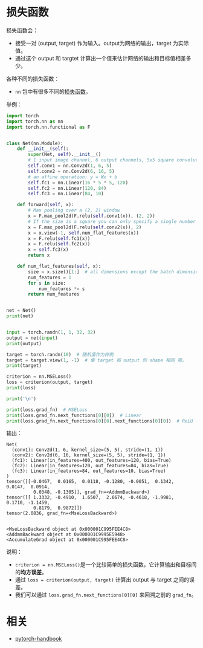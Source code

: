 

# 损失函数

损失函数会：

- 接受一对 (output, target) 作为输入。output为网络的输出，target 为实际值。
- 通过这个 output 和 targtet 计算出一个值来估计网络的输出和目标值相差多少。

各种不同的损失函数：

- `nn` 包中有很多不同的[损失函数](https://pytorch.org/docs/nn.html#loss-functions)。


举例：


```py
import torch
import torch.nn as nn
import torch.nn.functional as F


class Net(nn.Module):
    def __init__(self):
        super(Net, self).__init__()
        # 1 input image channel, 6 output channels, 5x5 square convolution kernel
        self.conv1 = nn.Conv2d(1, 6, 5)
        self.conv2 = nn.Conv2d(6, 16, 5)
        # an affine operation: y = Wx + b
        self.fc1 = nn.Linear(16 * 5 * 5, 120)
        self.fc2 = nn.Linear(120, 84)
        self.fc3 = nn.Linear(84, 10)

    def forward(self, x):
        # Max pooling over a (2, 2) window
        x = F.max_pool2d(F.relu(self.conv1(x)), (2, 2))
        # If the size is a square you can only specify a single number
        x = F.max_pool2d(F.relu(self.conv2(x)), 2)
        x = x.view(-1, self.num_flat_features(x))
        x = F.relu(self.fc1(x))
        x = F.relu(self.fc2(x))
        x = self.fc3(x)
        return x

    def num_flat_features(self, x):
        size = x.size()[1:]  # all dimensions except the batch dimension
        num_features = 1
        for s in size:
            num_features *= s
        return num_features


net = Net()
print(net)


input = torch.randn(1, 1, 32, 32)
output = net(input)
print(output)

target = torch.randn(10)  # 随机值作为样例
target = target.view(1, -1)  # 使 target 和 output 的 shape 相同 嗯。
print(target)

criterion = nn.MSELoss()
loss = criterion(output, target)
print(loss)

print('\n')

print(loss.grad_fn)  # MSELoss
print(loss.grad_fn.next_functions[0][0])  # Linear
print(loss.grad_fn.next_functions[0][0].next_functions[0][0])  # ReLU
```

输出：

```
Net(
  (conv1): Conv2d(1, 6, kernel_size=(5, 5), stride=(1, 1))
  (conv2): Conv2d(6, 16, kernel_size=(5, 5), stride=(1, 1))
  (fc1): Linear(in_features=400, out_features=120, bias=True)
  (fc2): Linear(in_features=120, out_features=84, bias=True)
  (fc3): Linear(in_features=84, out_features=10, bias=True)
)
tensor([[-0.0467,  0.0165,  0.0118, -0.1280, -0.0051,  0.1342,  0.0147,  0.0914,
          0.0348, -0.1305]], grad_fn=<AddmmBackward>)
tensor([[ 1.3332, -0.4910,  1.6507,  2.6674, -0.4618, -1.9981,  0.1710, -1.1459,
          0.8179,  0.9872]])
tensor(2.0836, grad_fn=<MseLossBackward>)


<MseLossBackward object at 0x000001C995FEE4C8>
<AddmmBackward object at 0x000001C9995E5948>
<AccumulateGrad object at 0x000001C995FEE4C8>
```

说明：

- `criterion = nn.MSELoss()`是一个比较简单的损失函数，它计算输出和目标间的**均方误差**。
- 通过 `loss = criterion(output, target)` 计算出 output 与 target 之间的误差。
- 我们可以通过 `loss.grad_fn.next_functions[0][0]` 来回溯之前的 `grad_fn`。




# 相关

- [pytorch-handbook](https://github.com/zergtant/pytorch-handbook)
